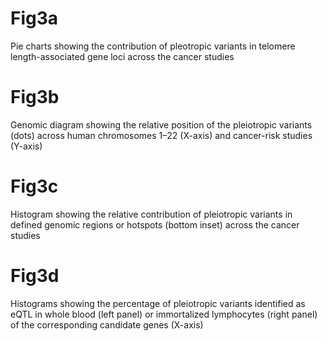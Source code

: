 # Fig3a
Pie charts showing the contribution of pleotropic variants in telomere length-associated gene loci across the cancer studies

# Fig3b
Genomic diagram showing the relative position of the pleiotropic variants (dots) across human chromosomes 1–22 (X-axis) and cancer-risk studies (Y-axis)

# Fig3c
Histogram showing the relative contribution of pleiotropic variants in defined genomic regions or hotspots (bottom inset) across the cancer studies

# Fig3d
Histograms showing the percentage of pleiotropic variants identified as eQTL in whole blood (left panel) or immortalized lymphocytes (right panel) of the corresponding candidate genes (X-axis)